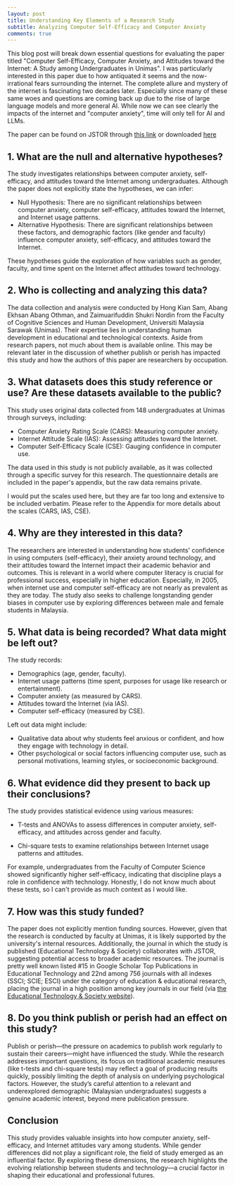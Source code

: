 ```yaml
---
layout: post
title: Understanding Key Elements of a Research Study
subtitle: Analyzing Computer Self-Efficacy and Computer Anxiety
comments: true
---
```


This blog post will break down essential questions for evaluating the paper titled "Computer Self-Efficacy, Computer Anxiety, and Attitudes toward the Internet: A Study among Undergraduates in Unimas". I was particularly interested in this paper due to how antiquated it seems and the now-irrational fears surrounding the internet. The complete allure and mystery of the internet is fascinating two decades later. Especially since many of these same woes and questions are coming back up due to the rise of large language models and more general AI. While now we can see clearly the impacts of the internet and "computer anxiety", time will only tell for AI and LLMs.

The paper can be found on JSTOR through [this link](https://www.jstor.org/stable/pdf/jeductechsoci.8.4.205.pdf) or downloaded <A href="../assets/ResearchPaper.pdf" download>here</a>

## 1. What are the null and alternative hypotheses?

The study investigates relationships between computer anxiety, self-efficacy, and attitudes toward the Internet among undergraduates. Although the paper does not explicitly state the hypotheses, we can infer:

- Null Hypothesis: There are no significant relationships between computer anxiety, computer self-efficacy, attitudes toward the Internet, and Internet usage patterns.
- Alternative Hypothesis: There are significant relationships between these factors, and demographic factors (like gender and faculty) influence computer anxiety, self-efficacy, and attitudes toward the Internet.

These hypotheses guide the exploration of how variables such as gender, faculty, and time spent on the Internet affect attitudes toward technology.
## 2. Who is collecting and analyzing this data?

The data collection and analysis were conducted by Hong Kian Sam, Abang Ekhsan Abang Othman, and Zaimuarifuddin Shukri Nordin from the Faculty of Cognitive Sciences and Human Development, Universiti Malaysia Sarawak (Unimas). Their expertise lies in understanding human development in educational and technological contexts. Aside from research papers, not much about them is available online. This may be relevant later in the discussion of whether publish or perish has impacted this study and how the authors of this paper are researchers by occupation.

## 3. What datasets does this study reference or use? Are these datasets available to the public?

This study uses original data collected from 148 undergraduates at Unimas through surveys, including:

- Computer Anxiety Rating Scale (CARS): Measuring computer anxiety.
- Internet Attitude Scale (IAS): Assessing attitudes toward the Internet.
- Computer Self-Efficacy Scale (CSE): Gauging confidence in computer use​.

The data used in this study is not publicly available, as it was collected through a specific survey for this research. The questionnaire details are included in the paper's appendix, but the raw data remains private.

I would put the scales used here, but they are far too long and extensive to be included verbatim. Please refer to the Appendix for more details about the scales (CARS, IAS, CSE).

## 4. Why are they interested in this data?

The researchers are interested in understanding how students' confidence in using computers (self-efficacy), their anxiety around technology, and their attitudes toward the Internet impact their academic behavior and outcomes. This is relevant in a world where computer literacy is crucial for professional success, especially in higher education. Especially, in 2005, when internet use and computer self-efficacy are not nearly as prevalent as they are today. The study also seeks to challenge longstanding gender biases in computer use by exploring differences between male and female students in Malaysia.

## 5. What data is being recorded? What data might be left out?

The study records:

- Demographics (age, gender, faculty).
- Internet usage patterns (time spent, purposes for usage like research or entertainment).
- Computer anxiety (as measured by CARS).
- Attitudes toward the Internet (via IAS).
- Computer self-efficacy (measured by CSE).

Left out data might include:

- Qualitative data about why students feel anxious or confident, and how they engage with technology in detail.
- Other psychological or social factors influencing computer use, such as personal motivations, learning styles, or socioeconomic background.

## 6. What evidence did they present to back up their conclusions?

The study provides statistical evidence using various measures:

- T-tests and ANOVAs to assess differences in computer anxiety, self-efficacy, and attitudes across gender and faculty.

- Chi-square tests to examine relationships between Internet usage patterns and attitudes.

For example, undergraduates from the Faculty of Computer Science showed significantly higher self-efficacy, indicating that discipline plays a role in confidence with technology​. Honestly, I do not know much about these tests, so I can't provide as much context as I would like.

## 7. How was this study funded?

The paper does not explicitly mention funding sources. However, given that the research is conducted by faculty at Unimas, it is likely supported by the university's internal resources. Additionally, the journal in which the study is published (Educational Technology & Society) collaborates with JSTOR, suggesting potential access to broader academic resources. The journal is pretty well known listed #15 in Google Scholar Top Publications in Educational Technology and 22nd among 756 journals with all indexes (SSCI; SCIE; ESCI) under the  category of education & educational research, placing the journal in a high position among key journals in our field (via [the Educational Technology & Society website](https://www.j-ets.net/)).

## 8. Do you think publish or perish had an effect on this study?

Publish or perish—the pressure on academics to publish work regularly to sustain their careers—might have influenced the study. While the research addresses important questions, its focus on traditional academic measures (like t-tests and chi-square tests) may reflect a goal of producing results quickly, possibly limiting the depth of analysis on underlying psychological factors. However, the study’s careful attention to a relevant and underexplored demographic (Malaysian undergraduates) suggests a genuine academic interest, beyond mere publication pressure.

## Conclusion

This study provides valuable insights into how computer anxiety, self-efficacy, and Internet attitudes vary among students. While gender differences did not play a significant role, the field of study emerged as an influential factor. By exploring these dimensions, the research highlights the evolving relationship between students and technology—a crucial factor in shaping their educational and professional futures.